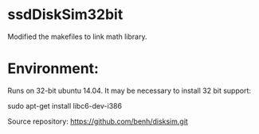 # ssdDiskSim32bit
Modified the makefiles to link math library. 
# Environment:
Runs on 32-bit ubuntu 14.04.
It may be necessary to install 32 bit support:

sudo apt-get install libc6-dev-i386

Source repository: https://github.com/benh/disksim.git
